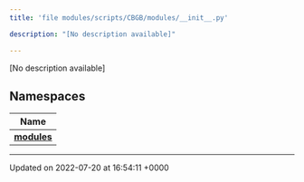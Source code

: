 ```yaml
---
title: 'file modules/scripts/CBGB/modules/__init__.py'

description: "[No description available]"

---
```







[No description available]

## Namespaces

| Name           |
| -------------- |
| **[modules](/documentation/code/namespaces/namespacemodules/)**  |






-------------------------------

Updated on 2022-07-20 at 16:54:11 +0000
